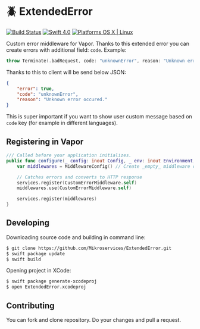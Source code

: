 # :beetle: ExtendedError

[![Build Status](https://travis-ci.org/Mikroservices/ExtendedError.svg?branch=master)](https://travis-ci.org/Mikroservices/ExtendedError) [![Swift 4.0](https://img.shields.io/badge/Swift-4.0-orange.svg?style=flat)](ttps://developer.apple.com/swift/) [![Platforms OS X | Linux](https://img.shields.io/badge/Platforms-OS%20X%20%7C%20Linux%20-lightgray.svg?style=flat)](https://developer.apple.com/swift/)

Custom error middleware for Vapor. Thanks to this extended error you can create errors with additional field:  `code`. Example:

```swift
throw Terminate(.badRequest, code: "unknownError", reason: "Unknown error occured.")
```

Thanks to this to client will be send below JSON:

```json
{
    "error": true,
    "code": "unknownError",
    "reason": "Unknown error occured."
}
```

This is super important if you want to show user custom message based on `code` key (for example in different languages). 

## Registering in Vapor

```swift
/// Called before your application initializes.
public func configure(_ config: inout Config, _ env: inout Environment, _ services: inout Services) throws {
    var middlewares = MiddlewareConfig() // Create _empty_ middleware config

    // Catches errors and converts to HTTP response
    services.register(CustomErrorMiddleware.self)
    middlewares.use(CustomErrorMiddleware.self)

    services.register(middlewares)
}
```

## Developing

Downloading source code and building in command line:

```bash
$ git clone https://github.com/Mikroservices/ExtendedError.git
$ swift package update
$ swift build
```
Opening project in XCode:

```bash
$ swift package generate-xcodeproj
$ open ExtendedError.xcodeproj
```

## Contributing

You can fork and clone repository. Do your changes and pull a request.
